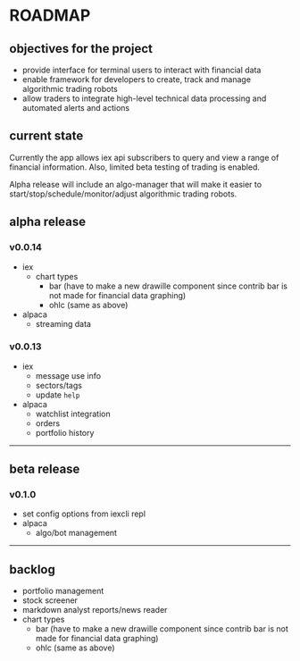 # ROADMAP

## objectives for the project

- provide interface for terminal users to interact with financial data
- enable framework for developers to create, track and manage
    algorithmic trading robots
- allow traders to integrate high-level technical data processing and
    automated alerts and actions

## current state

Currently the app allows iex api subscribers to query and view a range of
financial information. Also, limited beta testing of trading is enabled.

Alpha release will include an algo-manager that will make it easier to
start/stop/schedule/monitor/adjust algorithmic trading robots.

## alpha release

### v0.0.14
- iex
  - chart types
    - bar (have to make a new drawille component since contrib bar is not made
        for financial data graphing)
    - ohlc (same as above)
- alpaca
  - streaming data

### v0.0.13
- iex
  - message use info
  - sectors/tags
  - update `help`
- alpaca
  - watchlist integration
  - orders
  - portfolio history

---

## beta release

### v0.1.0
- set config options from iexcli repl
- alpaca
  - algo/bot management

---

## backlog

- portfolio management
- stock screener
- markdown analyst reports/news reader
- chart types
  - bar (have to make a new drawille component since contrib bar is not made
      for financial data graphing)
  - ohlc (same as above)

